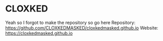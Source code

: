 # CLOXKED
Yeah so I forgot to make the repository so go here
Repository: https://github.com/CLOXKEDMASKED/cloxkedmasked.github.io
Website: https://cloxkedmasked.github.io
